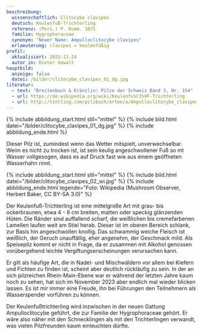 ```yaml
---
beschreibung:
  wissenschaftlich: Clitocybe clavipes
  deutsch: Keulenfuß-Trichterling
  referenz: (Pers.) P. Kumm. 1871
  familie: Hygrophoraceae
  synonym: "Neuer Name: Ampulloclitocybe clavipes"
  erlaeuterung: clavipes = keulenfüßig
profil:
  aktualisiert: 2023-11-24
  autor_in: Dieter Gewalt
hauptbild:
  anzeige: false
  datei: /bilder/clitocybe_clavipes_01_dg.jpg
literatur:
  - text: "Breitenbach & Kränzlin: Pilze der Schweiz Band 3, Nr. 154"
  - url: https://de.wikipedia.org/wiki/Keulenfu%C3%9F-Trichterling
  - url: http://tintling.com/pilzbuch/arten/a/Ampulloclitocybe_clavipes.html
---
```

{% include abbildung_start.html stil="mittel" %}
{% include bild.html datei="/bilder/clitocybe_clavipes_01_dg.jpg" %}
{% include abbildung_ende.html %}

Dieser Pilz ist, zumindest wenn das Wetter mitspielt, unverwechselbar. Wenn es nicht zu trocken ist, ist sein keulig angeschwollener Fuß so mt Wasser vollgesogen, dass es auf Druck fast wie aus einem geöffneten Wasserhahn rinnt.

{% include abbildung_start.html stil="mittel" %}
{% include bild.html datei="/bilder/clitocybe_clavipes_02_wi.jpg" %}
{% include abbildung_ende.html legende="Foto: Wikipedia (Mushroom Observer, Herbert Baker, CC BY-SA 3.0)" %}

Der Keulenfuß-Trichterling ist eine mittelgroße Art mit grau- bis ockerbraunen, etwa 4 - 8 cm breiten, matten oder speckig glänzenden Hüten. Die Ränder sind auffallend scharf, die weißlichen bis cremefarbenen Lamellen laufen weit am Stiel herab. Dieser ist im oberen Bereich schlank, zur Basis hin angeschwollen knollig. Das schwammig weiche Fleisch ist weißlich, der Geruch unauffällig, eher angenehm, der Geschmack mild. Als Speisepilz kommt er nicht in Frage, da er zusammen mit Alkohol genossen vorübergehend leichte Vergiftungserscheinungen verursachen kann.

Er gilt als häufige Art, die in Nadel- und Mischwäldern vor allem bei Kiefern und Fichten zu finden ist, scheint aber deutlich rückläufig zu sein. In der an sich pilzreichen Rhein-Main-Ebene war er während der letzten Jahre kaum noch zu sehen, hat sich im November 2023 aber endlich mal wieder blicken lassen. Es ist mir immer eine Freude, ihn bei Führungen den Teilnehmern als Wasserspender vorführen zu können.     

Der Keulenfußtrichterling wird inzwischen in der neuen Gattung Ampulloclitocybe geführt, die 
zur Familie der Hygrophoraceae gehört. Er wäre also näher mit den Schnecklingen als mit den Trichterlingen verwandt, was vielen Pilzfreunden kaum einleuchten dürfte.